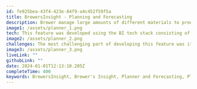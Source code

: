 ```yaml
---
id: fe925bea-43f4-423e-84f9-a4c452f59f5a
title: BrewersInsight - Planning and Forecasting
description: Brewer manage large amounts of different materials to produce beer which can become a burdensome task to manage. For instance, a brewer could order too much or too little materials during their production phase resulting in wasted time and resources. Planning & Forecasting is a software feature I developed, while working with WarrierTech, to help brewers manage these materials according to a production plan. The solution is facilitated through two views including a gantt chart for planning brews and a forecasting table to see upcoming materials shortages.
image1: /assets/planner_1.png
tech: This feature was developed using the BI tech stack consisting of the Angular framework, Azure Functions, CosmosDB and MSSQL.
image2: /assets/planner_2.png
challenges: The most challenging part of developing this feature was its integration with the current *brew run system*. Brew runs are composed from of a series of CosmosDB Documents. Namely, the core brew run details, turn details, fermentation details, conditioning details and packaging details. All together they represent the data of one full beer production. Normally, these details were created dynamically through the process of completing a brew run. With the integration of the planner, these details were pre-populated. This resulted in a series of cascading refactors because the original system was not originally designed with that in mind. This taught me a lot about the system but also a hard lesson in systems integration.
image3: /assets/planner_3.png
liveLink: ""
githubLink: ""
date: 2024-01-01T12:13:10.205Z
completeTime: 400
keywords: BrewersInsight, Brewer's Insight, Planner and Forecasting, Planner, Forecasting
---
```

